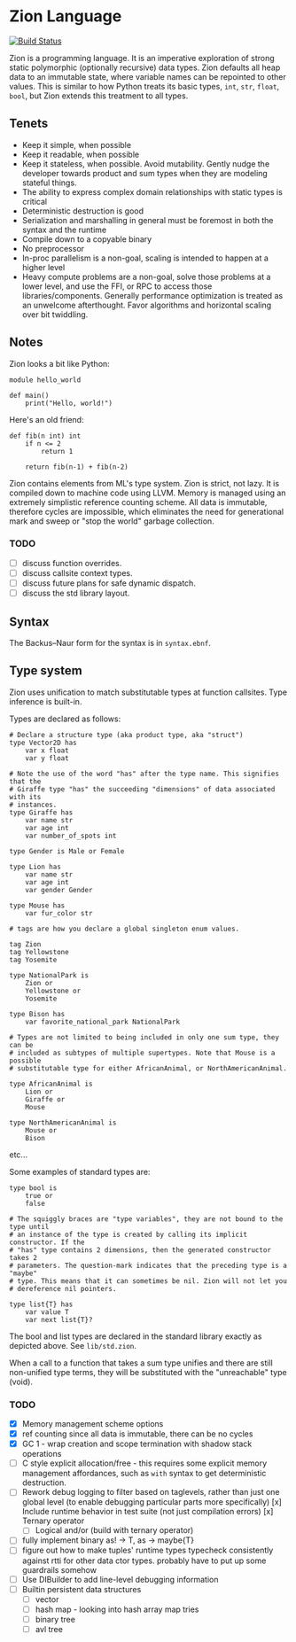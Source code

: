 # Zion Language

[![Build Status](https://travis-ci.org/zionlang/zion.svg?branch=master)](https://travis-ci.org/zionlang/zion)

Zion is a programming language. It is an imperative exploration of strong static
polymorphic (optionally recursive) data types. Zion defaults all heap data to an
immutable state, where variable names can be repointed to other values. This is
similar to how Python treats its basic types, `int`, `str`, `float`, `bool`, but
Zion extends this treatment to all types.

## Tenets

 - Keep it simple, when possible
 - Keep it readable, when possible
 - Keep it stateless, when possible. Avoid mutability. Gently nudge the
   developer towards product and sum types when they are modeling stateful things.
 - The ability to express complex domain relationships with static types is
   critical
 - Deterministic destruction is good
 - Serialization and marshalling in general must be foremost in both the syntax
   and the runtime
 - Compile down to a copyable binary
 - No preprocessor
 - In-proc parallelism is a non-goal, scaling is intended to happen at a higher
   level
 - Heavy compute problems are a non-goal, solve those problems at a lower level,
   and use the FFI, or RPC to access those libraries/components. Generally
   performance optimization is treated as an unwelcome afterthought. Favor
   algorithms and horizontal scaling over bit twiddling.

## Notes

Zion looks a bit like Python:

```
module hello_world

def main()
	print("Hello, world!")
```

Here's an old friend:
```
def fib(n int) int
	if n <= 2
		return 1

	return fib(n-1) + fib(n-2)
```

Zion contains elements from ML's type system. Zion is strict, not lazy. It is
compiled down to machine code using LLVM. Memory is managed using an extremely
simplistic reference counting scheme. All data is immutable, therefore cycles
are impossible, which eliminates the need for generational mark and sweep or
"stop the world" garbage collection.

### TODO
- [ ] discuss function overrides.
- [ ] discuss callsite context types.
- [ ] discuss future plans for safe dynamic dispatch.
- [ ] discuss the std library layout.

## Syntax

The Backus–Naur form for the syntax is in `syntax.ebnf`.

## Type system

Zion uses unification to match substitutable types at function callsites.
Type inference is built-in.

Types are declared as follows:

```
# Declare a structure type (aka product type, aka "struct")
type Vector2D has
	var x float
	var y float

# Note the use of the word "has" after the type name. This signifies that the
# Giraffe type "has" the succeeding "dimensions" of data associated with its
# instances.
type Giraffe has
	var name str
	var age int
	var number_of_spots int

type Gender is Male or Female

type Lion has
	var name str
	var age int
	var gender Gender

type Mouse has
	var fur_color str

# tags are how you declare a global singleton enum values.

tag Zion
tag Yellowstone
tag Yosemite

type NationalPark is
	Zion or
	Yellowstone or
	Yosemite

type Bison has
	var favorite_national_park NationalPark

# Types are not limited to being included in only one sum type, they can be
# included as subtypes of multiple supertypes. Note that Mouse is a possible
# substitutable type for either AfricanAnimal, or NorthAmericanAnimal.

type AfricanAnimal is
	Lion or
	Giraffe or
	Mouse

type NorthAmericanAnimal is
	Mouse or
	Bison
```
etc...

Some examples of standard types are:
```
type bool is
	true or
	false

# The squiggly braces are "type variables", they are not bound to the type until
# an instance of the type is created by calling its implicit constructor. If the
# "has" type contains 2 dimensions, then the generated constructor takes 2
# parameters. The question-mark indicates that the preceding type is a "maybe"
# type. This means that it can sometimes be nil. Zion will not let you
# dereference nil pointers.

type list{T} has
	var value T
	var next list{T}?
```

The bool and list types are declared in the standard library exactly as depicted
above. See `lib/std.zion`.

When a call to a function that takes a sum type unifies and there are still
non-unified type terms, they will be substituted with the "unreachable" type
(void).


### TODO

- [x] Memory management scheme options
 - [x] ref counting since all data is immutable, there can be no cycles
 - [x] GC 1 - wrap creation and scope termination with shadow stack operations
 - [ ] C style explicit allocation/free - this requires some explicit memory management affordances, such as `with` syntax to get deterministic destruction.
- [ ] Rework debug logging to filter based on taglevels, rather than just one global level (to enable debugging particular parts more specifically)
[x] Include runtime behavior in test suite (not just compilation errors)
[x] Ternary operator
  - [ ] Logical and/or (build with ternary operator)
- [ ] fully implement binary as! -> T, as -> maybe{T}
- [ ] figure out how to make tuples' runtime types typecheck consistently against rtti for other data ctor types. probably have to put up some guardrails somehow
- [ ] Use DIBuilder to add line-level debugging information
- [ ] Builtin persistent data structures
  - [ ] vector
  - [ ] hash map - looking into hash array map tries
  - [ ] binary tree
  - [ ] avl tree
